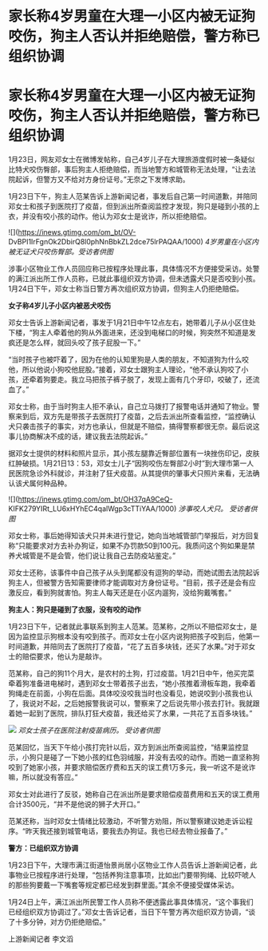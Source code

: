 # 家长称4岁男童在大理一小区内被无证狗咬伤，狗主人否认并拒绝赔偿，警方称已组织协调

# 家长称4岁男童在大理一小区内被无证狗咬伤，狗主人否认并拒绝赔偿，警方称已组织协调

1月23日，网友邓女士在微博发帖称，自己4岁儿子在大理旅游度假时被一条疑似比特犬咬伤臀部，事后狗主人拒绝赔偿，而当地警方和城管称无法处理，“让去法院起诉，但警方又不给对方身份证号。”无奈之下发博求助。

1月23日下午，狗主人范某告诉上游新闻记者，事发后自己第一时间道歉，并陪同邓女士和孩子到医院打了疫苗，但到派出所查阅监控才发现，狗只是碰到小孩的上衣，并没有咬小孩的动作。他认为邓女士是讹诈，所以拒绝赔偿。

![](https://inews.gtimg.com/om_bt/OV-
DvBPI1IrFgnOk2DbirQ8l0phNnBbkZL2dce75lrPAQAA/1000) _4岁男童在小区内被无证犬只咬伤臀部。受访者供图_

涉事小区物业工作人员回应称已按程序处理此事，具体情况不方便接受采访。处警的满江派出所工作人员称，已就此事组织双方协调，但未透露犬只是否咬到小孩。1月24日下午，邓女士称当日警方再次组织双方协调，但狗主人仍拒绝赔偿。

**女子称4岁儿子小区内被恶犬咬伤**

邓女士告诉上游新闻记者，事发于1月21日中午12点左右，她带着儿子从小区住处下楼，“狗主人牵着他的狗从外面进来，还没到电梯口的时候，狗突然不知道是发疯还是怎么样，就回头咬了孩子屁股一下。”

“当时孩子也被吓着了，因为在他的认知里狗是人类的朋友，不知道狗为什么咬他，所以他说小狗咬他屁股。”接着，邓女士跟狗主人理论，“他不承认狗咬了小孩，还牵着狗要走。我立马把孩子裤子脱了，发现上面有几个牙印，咬破了，还流血了。”

邓女士称，由于当时狗主人拒不承认，自己立马拨打了报警电话并通知了物业。警察来到后，双方先是带孩子去医院打了疫苗，之后去派出所查看监控，“监控确认犬只袭击孩子的事实，对方也承认，但就是不赔偿，搞得警察都很无奈。最后说这事儿协商解决不成的话，建议我去法院起诉。”

据邓女士提供的材料和照片显示，其小孩左腿靠近臀部位置有一块挫伤印记，皮肤红肿破损。1月21日13：53，邓女士儿子“因狗咬伤左臀部2小时”到大理市第一人民医院急诊外科就诊，并注射了狂犬疫苗。从其提供的肇事犬只照片来看，无法确认该犬属何种品种。

![](https://inews.gtimg.com/om_bt/OH37qA9CeQ-
KIFK279YIRt_LU6xHYhEC4qalWgp3cTTiYAA/1000) _涉事咬人犬只。 受访者供图_

邓女士称，事后她得知该犬只并未进行登记，她向当地城管部门举报后，对方回复称“只能要求对方去补办狗证，如果不办罚款50到100元。我质问这个狗如果是禁养犬城管是不是会管，他们说让我自己去防疫站鉴定。”

邓女士还称，该事件中自己孩子从头到尾都没有逗狗的举动，而她试图去法院起诉狗主人，但被警方告知需要律师才能调取对方身份证号。“目前，孩子还是会有应激反应，看到狗就害怕。狗主人每天还是在小区内遛狗，没给狗戴嘴套。”

**狗主人：狗只是碰到了衣服，没有咬的动作**

1月23日下午，记者就此事联系到狗主人范某。范某称，之所以不赔偿邓女士，是因为监控显示狗根本没有咬到孩子。而邓女士在小区内说狗把孩子咬到后，他第一时间道歉，并陪同去了医院打了疫苗，“花了五百多块钱，还买了水果。”对于邓女士的赔偿要求，他认为是敲诈。

范某称，自己的狗11个月大，是农村的土狗，打过疫苗。1月21日中午，他买完菜牵着狗准备进电梯时，遇到邓女士带着孩子出去，“她小孩推着滑板车跑，我牵着狗绳走在前面，小狗在后面。具体咬没咬我当时也没看见，她说咬到小孩我也认了，我说对不起，之后她报警我说可以，警察来了之后说先带小孩去打针。我就跟着她一起到了医院，排队打狂犬疫苗，我还给买了水果，一共花了五百多块钱。”

![](https://inews.gtimg.com/om_bt/OmaNXInzeuPawjN9vExtSUmv2d5Uh7s7aDxNzeehgSJjYAA/1000)
_邓女士孩子在医院注射疫苗病历。 受访者供图_

范某回忆，当天下午给小孩打完针以后，双方到派出所查阅监控，“结果监控显示，小狗只是碰了一下她小孩的红色羽绒服，并没有去咬的动作。而她一直坚称狗咬到了她家小孩，并要求赔偿医疗费和五天的误工费1万多元，我一听这不是讹诈嘛，所以就没有答应。”

邓女士对此进行了反驳，她称自己在派出所是要求赔偿疫苗费用和五天的误工费用合计3500元，“并不是他说的狮子大开口。”

范某还称，当时邓女士情绪比较激动，不听警方劝阻，所以警察建议她走诉讼程序。“昨天我还接到城管电话，要我去办狗证。我也已经去物业报备了。”

**警方：已组织双方协调**

1月23日下午，大理市满江街道怡景尚居小区物业工作人员告诉上游新闻记者，此事物业已按程序进行处理，“包括养狗注意事项，比如出门要带狗绳、比较吓唬人的那些狗要戴一下嘴套等规定都已经发到群里面。”其余不便接受媒体采访。

1月24日上午，满江派出所民警工作人员称不便透露此事具体情况，“这个事我们已经组织双方协调过了。”邓女士告诉记者，当日下午警方再次组织双方协调，“谈了十多分钟，对方仍拒绝赔偿。”

上游新闻记者 李文滔

